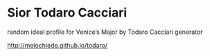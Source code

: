 Sior Todaro Cacciari
=======

random ideal profile for Venice’s Major by Todaro Cacciari  generator

http://melochiede.github.io/todaro/
